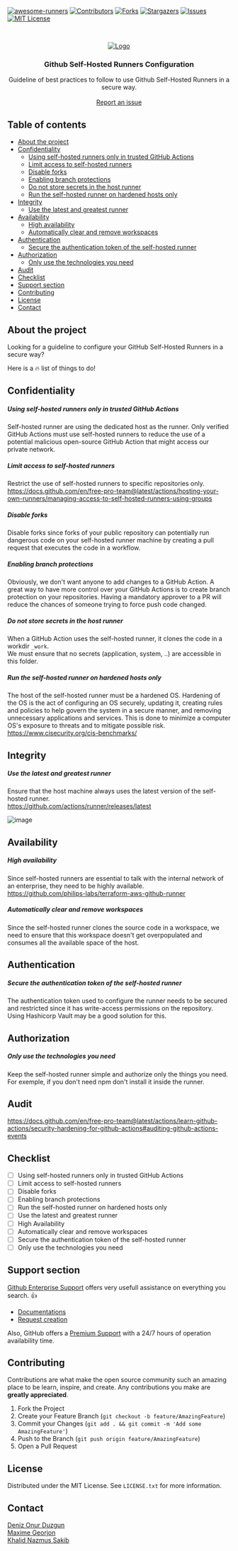 [![awesome-runners](https://img.shields.io/badge/listed%20on-awesome--runners-blue.svg)](https://github.com/jonico/awesome-runners)
[![Contributors][contributors-shield]][contributors-url]
[![Forks][forks-shield]][forks-url]
[![Stargazers][stars-shield]][stars-url]
[![Issues][issues-shield]][issues-url]
[![MIT License][license-shield]][license-url]

<!-- PROJECT LOGO -->
<br />
<p align="center">
  <a href="https://github.com/dduzgun-security/github-self-hosted-runners">
    <img src="https://github.blog/wp-content/uploads/2019/08/DL-V2-LinkedIn_FB.png?fit=1200%2C630" alt="Logo" >
  </a>

  <h3 align="center">Github Self-Hosted Runners Configuration</h3>

  <p align="center">
    Guideline of best practices to follow to use Github Self-Hosted Runners in a secure way.
    <br />
    <br />
    <a href="https://github.com/dduzgun-security/github-self-hosted-runners/issues">Report an issue</a>
  </p>
</p>


## Table of contents

<!--ts-->
   * [About the project](#about-the-project)
   * [Confidentiality](#confidentiality)
      * [Using self-hosted runners only in trusted GitHub Actions](#using-self-hosted-runners-only-in-trusted-github-actions)
      * [Limit access to self-hosted runners](#limit-access-to-self-hosted-runners)
      * [Disable forks](#disable-forks)
      * [Enabling branch protections](#enabling-branch-protections)
      * [Do not store secrets in the host runner](#do-not-store-secrets-in-the-host-runner)
      * [Run the self-hosted runner on hardened hosts only](#run-the-self-hosted-runner-on-hardened-hosts-only)
   * [Integrity](#integrity)
      * [Use the latest and greatest runner](#use-the-latest-and-greatest-runner)
   * [Availability](#availability)
      * [High availability](#high-availability)
      * [Automatically clear and remove workspaces](#automatically-clear-and-remove-workspaces)
   * [Authentication](#authentication)
      * [Secure the authentication token of the self-hosted runner](#secure-the-authentication-token-of-the-self-hosted-runner)
   * [Authorization](#authorization)
      * [Only use the technologies you need](#only-use-the-technologies-you-need)
   * [Audit](#audit)
   * [Checklist](#checklist)
   * [Support section](#support-section)
   * [Contributing](#contributing)
   * [License](#license)
   * [Contact](#contact)
<!--te-->

<!-- ABOUT THE PROJECT -->
## About the project
Looking for a guideline to configure your GitHub Self-Hosted Runners in a secure way? 

Here is a :fire: list of things to do!

<!-- CONFIDENTIALITY -->
## Confidentiality
##### Using self-hosted runners only in trusted GitHub Actions
Self-hosted runner are using the dedicated host as the runner. 
Only verified GitHub Actions must use self-hosted runners to reduce the use of a potential malicious open-source GitHub Action that might access our private network.

##### Limit access to self-hosted runners
Restrict the use of self-hosted runners to specific repositories only.  
https://docs.github.com/en/free-pro-team@latest/actions/hosting-your-own-runners/managing-access-to-self-hosted-runners-using-groups

##### Disable forks
Disable forks since forks of your public repository can potentially run dangerous code on your self-hosted runner machine by creating a pull request that executes the code in a workflow.

##### Enabling branch protections
Obviously, we don't want anyone to add changes to a GitHub Action. A great way to have more control over your GitHub Actions is to create branch protection on your repositories. Having a mandatory approver to a PR will reduce the chances of someone trying to force push code changed.

##### Do not store secrets in the host runner
When a GitHub Action uses the self-hosted runner, it clones the code in a workdir `_work`.  
We must ensure that no secrets (application, system, ..) are accessible in this folder.

##### Run the self-hosted runner on hardened hosts only
The host of the self-hosted runner must be a hardened OS. 
Hardening of the OS is the act of configuring an OS securely, updating it, creating rules and policies to help govern the system in a secure manner, and removing unnecessary applications and services. This is done to minimize a computer OS's exposure to threats and to mitigate possible risk.  
https://www.cisecurity.org/cis-benchmarks/ 

<!-- INTEGRITY -->
## Integrity
##### Use the latest and greatest runner
Ensure that the host machine always uses the latest version of the self-hosted runner.  
https://github.com/actions/runner/releases/latest

![image](https://user-images.githubusercontent.com/59659739/100800872-2ffc4c80-33f5-11eb-8ed5-95b3a91d863a.png)


<!-- AVAILABILITY -->
## Availability
##### High availability
Since self-hosted runners are essential to talk with the internal network of an enterprise, they need to be highly available.  
https://github.com/philips-labs/terraform-aws-github-runner

##### Automatically clear and remove workspaces
Since the self-hosted runner clones the source code in a workspace, we need to ensure that this workspace doesn't get overpopulated and consumes all the available space of the host.

<!-- AUTHENTICATION -->
## Authentication
##### Secure the authentication token of the self-hosted runner
The authentication token used to configure the runner needs to be secured and restricted since it has write-access permissions on the repository.  
Using Hashicorp Vault may be a good solution for this.

<!-- AUTHORIZATION -->
## Authorization
##### Only use the technologies you need
Keep the self-hosted runner simple and authorize only the things you need. For exemple, if you don't need npm don't install it inside the runner.

<!-- AUDIT -->
## Audit
https://docs.github.com/en/free-pro-team@latest/actions/learn-github-actions/security-hardening-for-github-actions#auditing-github-actions-events

<!-- CHECKLIST -->
## Checklist
 - [ ] Using self-hosted runners only in trusted GitHub Actions
 - [ ] Limit access to self-hosted runners
 - [ ] Disable forks
 - [ ] Enabling branch protections
 - [ ] Run the self-hosted runner on hardened hosts only
 - [ ] Use the latest and greatest runner
 - [ ] High Availability
 - [ ] Automatically clear and remove workspaces
 - [ ] Secure the authentication token of the self-hosted runner
 - [ ] Only use the technologies you need

<!-- SUPPORT SECTION -->
## Support section
[Github Enterprise Support](https://enterprise.github.com/support) offers very usefull assistance on everything you search. :+1:

* [Documentations](https://help.github.com/en)
* [Request creation](https://enterprise.githubsupport.com/hc/en-us/requests/new)

Also, GitHub offers a [Premium Support](https://help.github.com/en/github/working-with-github-support/about-github-premium-support-for-github-enterprise-cloud) with a 24/7 hours of operation availability time.

<!-- CONTRIBUTING -->
## Contributing
Contributions are what make the open source community such an amazing place to be learn, inspire, and create. Any contributions you make are **greatly appreciated**.

1. Fork the Project
2. Create your Feature Branch (`git checkout -b feature/AmazingFeature`)
3. Commit your Changes (`git add . && git commit -m 'Add some AmazingFeature'`)
4. Push to the Branch (`git push origin feature/AmazingFeature`)
5. Open a Pull Request

<!-- LICENSE -->
## License
Distributed under the MIT License. See `LICENSE.txt` for more information.

<!-- CONTACT -->
## Contact
[Deniz Onur Duzgun](https://github.com/dduzgun-security)  
[Maxime Georjon](https://github.com/mxge)  
[Khalid Nazmus Sakib](https://github.com/knsakibnbc)

<!-- MARKDOWN LINKS & IMAGES -->
<!-- https://www.markdownguide.org/basic-syntax/#reference-style-links -->
[contributors-shield]: https://img.shields.io/github/contributors/dduzgun-security/github-self-hosted-runners.svg?style=flat-square
[contributors-url]: https://github.com/dduzgun-security/github-self-hosted-runners/graphs/contributors
[forks-shield]: https://img.shields.io/github/forks/dduzgun-security/github-self-hosted-runners?style=flat-square
[forks-url]: https://github.com/dduzgun-security/github-self-hosted-runners/network/members
[stars-shield]: https://img.shields.io/github/stars/dduzgun-security/github-self-hosted-runners.svg?style=flat-square
[stars-url]: https://github.com/dduzgun-security/github-self-hosted-runners/stargazers
[issues-shield]: https://img.shields.io/github/issues/dduzgun-security/github-self-hosted-runners.svg?style=flat-square
[issues-url]: https://github.com/dduzgun-security/github-self-hosted-runners/issues
[license-shield]: https://img.shields.io/github/license/dduzgun-security/github-self-hosted-runners.svg?style=flat-square
[license-url]: https://github.com/dduzgun-security/github-self-hosted-runners/blob/master/LICENSE.txt
